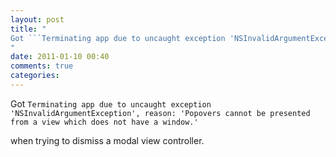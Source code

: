 ```yaml
---
layout: post
title: "
Got ```Terminating app due to uncaught exception 'NSInvalidArgumentException', reason: 'Popovers cannot be presented from a view which does not have a window.'```
"
date: 2011-01-10 00:40
comments: true
categories: 
---
```


Got ```Terminating app due to uncaught exception 'NSInvalidArgumentException', reason: 'Popovers cannot be presented from a view which does not have a window.'```


when trying to dismiss a modal view controller.

